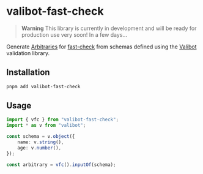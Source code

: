# valibot-fast-check

> **Warning**
> This library is currently in development and will be ready for production use very soon! In a few days...

Generate [Arbitraries](https://fast-check.dev/docs/introduction/getting-started/#arbitrary) for [fast-check](https://github.com/dubzzz/fast-check) from schemas defined using the [Valibot](https://github.com/fabian-hiller/valibot) validation library.

## Installation

```bash
pnpm add valibot-fast-check
```

## Usage

```ts
import { vfc } from "valibot-fast-check";
import * as v from "valibot";

const schema = v.object({
	name: v.string(),
	age: v.number(),
});

const arbitrary = vfc().inputOf(schema);
```
